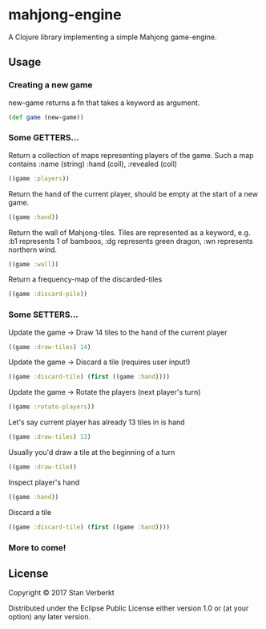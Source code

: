 # mahjong-engine

A Clojure library implementing a simple Mahjong game-engine.

## Usage

### Creating a new game
new-game returns a fn that takes a keyword as argument.
```clojure
(def game (new-game))
```

### Some GETTERS...
Return a collection of maps representing players of the game. Such a map contains :name (string) :hand (coll), :revealed (coll)
```clojure
((game :players))
```

Return the hand of the current player, should be empty at the start of a new game.
```clojure
((game :hand))
```

Return the wall of Mahjong-tiles. Tiles are represented as a keyword, e.g. :b1 represents 1 of bamboos, :dg represents green dragon, :wn represents northern wind.
```clojure
((game :wall))
```

Return a frequency-map of the discarded-tiles
```clojure
((game :discard-pile))
```

### Some SETTERS...
Update the game -> Draw 14 tiles to the hand of the current player
```clojure
((game :draw-tiles) 14)
```

Update the game -> Discard a tile (requires user input!)
```clojure
((game :discard-tile) (first ((game :hand))))
```

Update the game -> Rotate the players (next player's turn)
```clojure
((game :rotate-players))
```

Let's say current player has already 13 tiles in is hand
```clojure
((game :draw-tiles) 13)
```

Usually you'd draw a tile at the beginning of a turn
```clojure
((game :draw-tile))
```

Inspect player's hand
```clojure
((game :hand))
```

Discard a tile
```clojure
((game :discard-tile) (first ((game :hand))))
```

### More to come!

## License

Copyright © 2017 Stan Verberkt

Distributed under the Eclipse Public License either version 1.0 or (at
your option) any later version.
